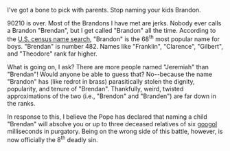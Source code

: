 <p>I've got a bone to pick with parents.  Stop naming your kids Brandon.</p>
<p>90210 is over.  Most of the Brandons I have met are jerks.  Nobody ever calls a Brandon "Brendan", but I get called "Brandon" all the time.  According to the <a href="http://www.census.gov/genealogy/www/namesearch.html">U.S. census name search</a>, "Brandon" is the 68<sup>th</sup> most popular name for boys.  "Brendan" is number 482.  Names like "Franklin", "Clarence", "Gilbert", and "Theodore" rank far higher.</p>
<p>What is going on, I ask?  There are more people named "Jeremiah" than "Brendan"!  Would anyone be able to guess that?  No--because the name "Brandon" has (like redrot in brass) parasitically stolen the dignity, popularity, and tenure of "Brendan".  Thankfully, weird, twisted approximations of the two (i.e., "Brendon" and "Branden") are far down in the ranks.</p>
<p>In response to this, I believe the Pope has declared that naming a child "Brendan" will absolve you or up to three deceased relatives of six <a href="http://www.googol.com/goog_def.htm">googol</a> milliseconds in purgatory.  Being on the wrong side of this battle, however, is now officially the 8<sup>th</sup> deadly sin.</p>